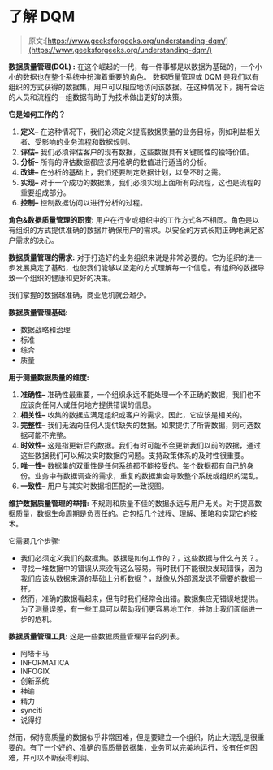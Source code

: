 # 了解 DQM

> 原文:[https://www.geeksforgeeks.org/understanding-dqm/](https://www.geeksforgeeks.org/understanding-dqm/)

**数据质量管理(DQL) :**
在这个崛起的一代，每一件事都是以数据为基础的，一个小小的数据也在整个系统中扮演着重要的角色。
数据质量管理或 DQM 是我们以有组织的方式获得的数据集，用户可以相应地访问该数据。在这种情况下，拥有合适的人员和流程的一组数据有助于为技术做出更好的决策。

**它是如何工作的？**

1.  **定义–**
    在这种情况下，我们必须定义提高数据质量的业务目标，例如利益相关者、受影响的业务流程和数据规则。
2.  **评估–**
    我们必须评估客户的现有数据，这些数据具有关键属性的独特价值。
3.  **分析–**
    所有的评估数据都应该用准确的数值进行适当的分析。
4.  **改进–**
    在分析的基础上，我们还要制定数据计划，以备不时之需。
5.  **实现–**
    对于一个成功的数据集，我们必须实现上面所有的流程，这也是流程的重要组成部分。
6.  **控制–**
    控制数据访问以进行分析的过程。

**角色&数据质量管理的职责:**
用户在行业或组织中的工作方式各不相同。角色是以有组织的方式提供准确的数据并确保用户的需求。以安全的方式长期正确地满足客户需求的决心。

**数据质量管理的需求:**
对于打造好的业务组织来说是非常必要的。它为组织的进一步发展奠定了基础，也使我们能够以坚定的方式理解每一个信息。有组织的数据导致一个组织的健康和更好的决策。

我们掌握的数据越准确，商业危机就会越少。

**数据质量管理基础:**

*   数据战略和治理
*   标准
*   综合
*   质量

**用于测量数据质量的维度:**

1.  **准确性–**
    准确性最重要，一个组织永远不能处理一个不正确的数据，我们也不应该向任何人或任何地方提供错误的信息。
2.  **相关性–**
    收集的数据应满足组织或客户的需求。因此，它应该是相关的。
3.  **完整性–**
    我们无法向任何人提供缺失的数据。如果提供了所需数据，则可选数据可能不完整。
4.  **时效性–**
    这是指更新后的数据。我们有时可能不会更新我们以前的数据，通过这些数据我们可以解决实时数据的问题。支持政策体系的及时性很重要。
5.  **唯一性–**
    数据集的双重性是任何系统都不能接受的。每个数据都有自己的身份。业务中有数据调查的需求，重复的数据集会导致整个系统或组织的混乱。
6.  **一致性–**
    用户与其实时数据相匹配的一致视图。

**维护数据质量管理的举措:**
不规则和质量不佳的数据永远与用户无关。对于提高数据质量，数据生命周期是负责任的。它包括几个过程、理解、策略和实现它的技术。

它需要几个步骤:

*   我们必须定义我们的数据集。数据是如何工作的？，这些数据与什么有关？。
*   寻找一堆数据中的错误从来没有这么容易。有时我们不能很快发现错误，因为我们应该从数据来源的基础上分析数据？，就像从外部源发送不需要的数据一样。
*   然而，准确的数据看起来，但有时我们经常会出错。数据集应无错误地提供。为了测量误差，有一些工具可以帮助我们更容易地工作，并防止我们面临进一步的危机。

**数据质量管理工具:**
这是一些数据质量管理平台的列表。

*   阿塔卡马
*   INFORMATICA
*   INFOGIX
*   创新系统
*   神谕
*   精力
*   synciti
*   说得好

然而，保持高质量的数据似乎非常困难，但是要建立一个组织，防止大混乱是很重要的。有了一个好的、准确的高质量数据集，业务可以完美地运行，没有任何困难，并可以不断获得利润。